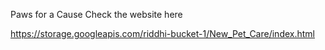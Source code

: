 Paws for a Cause
Check the website here 

https://storage.googleapis.com/riddhi-bucket-1/New_Pet_Care/index.html

